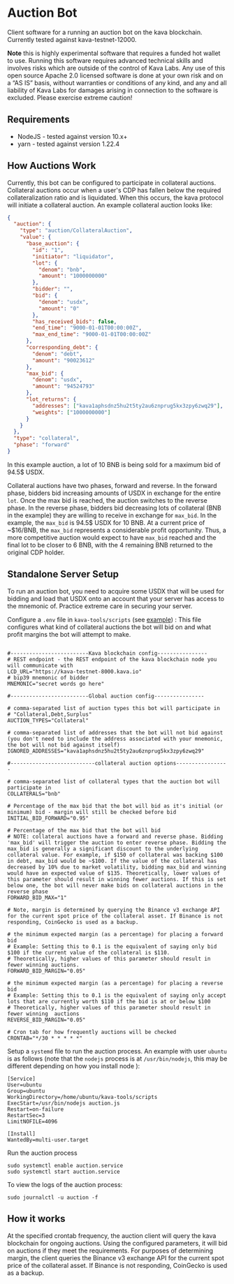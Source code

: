 # Auction Bot

Client software for a running an auction bot on the kava blockchain. Currently tested against kava-testnet-12000.

**Note** this is highly experimental software that requires a funded hot wallet to use. Running this software requires advanced technical skills and involves risks which are outside of the control of Kava Labs. Any use of this open source Apache 2.0 licensed software is done at your own risk and on a “AS IS” basis, without warranties or conditions of any kind, and any and all liability of Kava Labs for damages arising in connection to the software is excluded. Please exercise extreme caution!

## Requirements

- NodeJS - tested against version 10.x+
- yarn - tested against version 1.22.4

## How Auctions Work

Currently, this bot can be configured to participate in collateral auctions. Collateral auctions occur when a user's CDP has fallen below the required collateralization ratio and is liquidated. When this occurs, the kava protocol will initiate a collateral auction. An example collateral auction looks like:

```json
{
  "auction": {
    "type": "auction/CollateralAuction",
    "value": {
      "base_auction": {
        "id": "1",
        "initiator": "liquidator",
        "lot": {
          "denom": "bnb",
          "amount": "1000000000"
        },
        "bidder": "",
        "bid": {
          "denom": "usdx",
          "amount": "0"
        },
        "has_received_bids": false,
        "end_time": "9000-01-01T00:00:00Z",
        "max_end_time": "9000-01-01T00:00:00Z"
      },
      "corresponding_debt": {
        "denom": "debt",
        "amount": "90023612"
      },
      "max_bid": {
        "denom": "usdx",
        "amount": "94524793"
      },
      "lot_returns": {
        "addresses": ["kava1aphsdnz5hu2t5ty2au6znprug5kx3zpy6zwq29"],
        "weights": ["1000000000"]
      }
    }
  },
  "type": "collateral",
  "phase": "forward"
}
```

In this example auction, a lot of 10 BNB is being sold for a maximum bid of 94.5$ USDX.

Collateral auctions have two phases, forward and reverse. In the forward phase, bidders bid increasing amounts of USDX in exchange for the entire `lot`. Once the max bid is reached, the auction switches to the reverse phase. In the reverse phase, bidders bid decreasing lots of collateral (BNB in the example) they are willing to receive in exchange for `max_bid`. In the example, the `max_bid` is 94.5$ USDX for 10 BNB. At a current price of ~$16/BNB, the `max_bid` represents a considerable profit opportunity. Thus, a more competitive auction would expect to have `max_bid` reached and the final lot to be closer to 6 BNB, with the 4 remaining BNB returned to the original CDP holder.

## Standalone Server Setup

To run an auction bot, you need to acquire some USDX that will be used for bidding and load that USDX onto an account that your server has access to the mnemonic of. Practice extreme care in securing your server.

Configure a `.env` file in `kava-tools/scripts` (see [example](example-env)) :
This file configures what kind of collateral auctions the bot will bid on and what profit margins the bot will attempt to make.

```env

#-------------------------Kava blockchain config----------------
# REST endpoint - the REST endpoint of the kava blockchain node you will communicate with
LCD_URL="https://kava-testnet-8000.kava.io"
# bip39 mnemonic of bidder
MNEMONIC="secret words go here"

#-------------------------Global auction config----------------

# comma-separated list of auction types this bot will participate in
# "Collateral,Debt,Surplus"
AUCTION_TYPES="Collateral"

# comma-separated list of addresses that the bot will not bid against (you don't need to include the address associated with your mnemonic, the bot will not bid against itself)
IGNORED_ADDRESSES="kava1aphsdnz5hu2t5ty2au6znprug5kx3zpy6zwq29"

#---------------------------collateral auction options-----------------

# comma-separated list of collateral types that the auction bot will participate in
COLLATERALS="bnb"

# Percentage of the max bid that the bot will bid as it's initial (or minimum) bid - margin will still be checked before bid
INITIAL_BID_FORWARD="0.95"

# Percentage of the max bid that the bot will bid
# NOTE: collateral auctions have a forward and reverse phase. Bidding 'max_bid' will trigger the auction to enter reverse phase. Bidding the max_bid is generally a significant discount to the underlying collateral value. For example, if $150 of collateral was backing $100 in debt, max_bid would be ~$100. If the value of the collateral has decreased by 10% due to market volatility, bidding max_bid and winning would have an expected value of $135. Theoretically, lower values of this parameter should result in winning fewer auctions. If this is set below one, the bot will never make bids on collateral auctions in the reverse phase
FORWARD_BID_MAX="1"

# Note, margin is determined by querying the Binance v3 exchange API for the current spot price of the collateral asset. If Binance is not responding, CoinGecko is used as a backup.

# the minimum expected margin (as a percentage) for placing a forward bid
# Example: Setting this to 0.1 is the equivalent of saying only bid $100 if the current value of the collateral is $110.
# Theoretically, higher values of this parameter should result in fewer winning auctions.
FORWARD_BID_MARGIN="0.05"

# the minimum expected margin (as a percentage) for placing a reverse bid
# Example: Setting this to 0.1 is the equivalent of saying only accept lots that are currently worth $110 if the bid is at or below $100
# Theoretically, higher values of this parameter should result in fewer winning  auctions
REVERSE_BID_MARGIN="0.05"

# Cron tab for how frequently auctions will be checked
CRONTAB="*/30 * * * * *"
```

Setup a `systemd` file to run the auction process. An example with user `ubuntu` is as follows (note that the `nodejs` process is at `/usr/bin/nodejs`, this may be different depending on how you install node ):

```
[Service]
User=ubuntu
Group=ubuntu
WorkingDirectory=/home/ubuntu/kava-tools/scripts
ExecStart=/usr/bin/nodejs auction.js
Restart=on-failure
RestartSec=3
LimitNOFILE=4096

[Install]
WantedBy=multi-user.target
```

Run the auction process

```
sudo systemctl enable auction.service
sudo systemctl start auction.service
```

To view the logs of the auction process:
```
sudo journalctl -u auction -f
```

## How it works

At the specified crontab frequency, the auction client will query the kava blockchain for ongoing auctions. Using the configured parameters, it will bid on auctions if they meet the requirements. For purposes of determining margin, the client queries the Binance v3 exchange API for the current spot price of the collateral asset. If Binance is not responding, CoinGecko is used as a backup.
